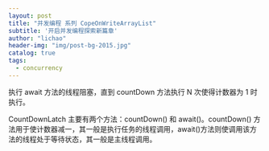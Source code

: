 ```yaml
---
layout: post
title: "并发编程 系列 CopeOnWriteArrayList"
subtitle: '开启并发编程探索新篇章'
author: "lichao"
header-img: "img/post-bg-2015.jpg"
catalog: true
tags:
  - concurrency
---
```


执行 await 方法的线程阻塞，直到 countDown 方法执行 N 次使得计数器为 1 时执行。  

CountDownLatch 主要有两个方法：countDown() 和 await()。countDown() 方法用于使计数器减一，其一般是执行任务的线程调用，await()方法则使调用该方法的线程处于等待状态，其一般是主线程调用。
